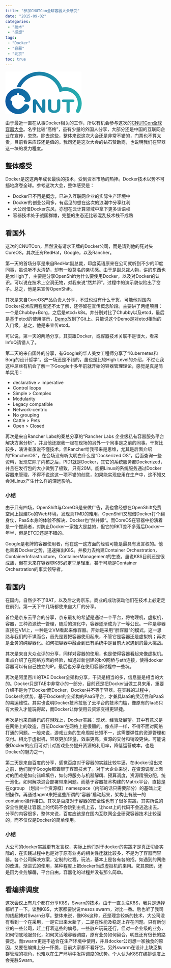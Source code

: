 ```yaml
---
title: "参加CNUTCon全球容器大会感受"
date: "2015-09-02"
categories:
 - "技术"
 - "感想"
tags:
 - "Docker"
 - "容器"
 - "北京"
toc: true
---
```


![cnutcon](/images/docker/cnut.png)

由于最近一直在从事Docker相关的工作，所以有机会参与这次的[CNUTCon全球容器大会](http://cnutcon.com/)。名字比较“高格”，虽有少量的外国人分享，大部分还是中国的互联网企业在宣传，忽悠。除去这些，整体来说这次大会还是非常不错的，门票也不算太贵，目前看来应该还是值的。我司还是这次大会的钻石赞助商，也说明我们在容器这一块的发力程度。

## 整体感受

Docker是这这两年成长最快的技术，受到资本市场的热捧。Docker技术以势不可挡地席卷全球。参考这次大会，整体感受是：

 - Docker已不再是概念，已进入互联网企业的实际生产环境中
 - Docker的创业公司多，有远见的想在这次的浪潮中分享红利
 - 大公司借Docker东风，亦想在云计算领域中拿下更多话语权
 - 容器技术处于战国群雄，完整的生态还比较混乱技术栈不成熟
<!--more-->

## 看国外

这次的CNUTCon，居然没有请求正牌的Docker公司，而是请到他的死对头CoreOS，其次还有RedHat，Google，以及Rancher。

第一天的首场分享是来自RedHat副总裁，印度英语原来在公司就听到不少的印度同事，虽说听不太清楚，却有一股莫名的亲切感。由于是副总裁人物，讲的东西也是太High了，主要是分享OpenShift为什么要使用Docker，以及对Docker的认识。可以说在技术上空洞无物，对我来说“然并卵”。过程中的演示貌似险出了岔子。总之，他是来宣传OpenShift。

其次是来自CoreOS产品负责人分享，不过也没有什么干货，可能他对国内Docker技术应用程度还不太了解，还停留在宣传概念阶段。主要讲了两组项目：一个是Chubby+Borg，之后是etcd+k8s。并分别对比了Chubby以及etcd，最后是基于etcd的使用演示，[Demo](https://github.com/kelseyhightower/cnutcon-2015)放到了Git上。只能说这个Demo是对etcd相当的入门级。总之，他是来宣传etcd。

可以说，第一天的两场分享，其实跟Docker，或容器技术关联不是很大，看来InfoQ请错人了。

第二天的来自国外的分享，有Google的华人美女工程师分享了“Kubernetes和Borg的设计哲学”。这一场还是不错的，虽也是比较High Level的介绍，不过让我这种屌丝有机会了解一下Google十多年前就开始的容器管理理论，感觉是真是简单实用：

 - declarative > imperative
 - Control loops
 - Simple > Complex
 - Modularity
 - Legacy compatible
 - Network-centric
 - No grouping
 - Cattle > Pets
 - Open > Closed

再次是来自Rancher Labs的秦总分享的“Rancher Labs 企业级私有容器服务平台解决方案分析”，并且他还跟我一起在现场的另外一个同事是之前的同事。干货比较多，演讲者虽说不懂技术，但Rancher给我带来是思维，尤其是后面介绍的“RancherOS”，在会场没有听太明白什么是“Dockerized OS”，后面查询一些资料，发现它除了内核之后，PID1就是Docker，其它的系统服务都Dockerized，并且在发行包的大小做到了极致，只有20M。能把Linux的系统服务通过Docker容器来管理，不得不说这这一项不错的创意，如果能实现应用在生产中，这不知又会对Linux产生什么样的深远影响。

### 小结

由于只有四场，OpenShift与CoreOS是来做广告，我也曾经想在OpenShift免费空间上搭建Go的Web环境，发现真TMD的难用，OpenShift又想借Docker打个翻身仗，PaaS本身的体验不解决，Docker也“然并卵“。而CoreOS在容器中扮演着是一个搅局者，对防止Docker一家独大是益的，但它的RKT差不多落后Docker一年半，但是ETCD还是不错的。

Google是老牌的容器使用者，他在这一这方面的经验可能是最具有发言权的。他也乘着Docker之势，迅速摧出K8S。并极力去构建Container Orchestration，ContainerInfrastructure，ContainerManagement的生态。虽说K8S目前还是很成熟，但在未来在容器界K8S必定举足轻重，甚于可能是Container Orchestration的事实领导者。

## 看国内

在国内，自然少不了BAT，以及后之秀京东。商业的成功驱动他们在技术上必定走在前列。第一天下午几场都使来自大厂的分享。

首位是京东云平台的分享，京东最初的希望是通过一个平台，将物理机，虚拟机，容器，三种资源统一管理，随后的演化中，容器逐渐成为了一等公民。一种是容器直接在VM上，一种是让VM看起来像容器。开始是采用“胖容器”的模式，这一思路与我们的不谋而合，首先是要把容器使用起来，不管它是容器还是虚拟机；再次是业务的纯容器化。如何把容器中融合到已有系统中是目前大家遇到的最大挑战。

其次是来自大众点评的分享，同样对容器的使用，也是使得容器看起来像虚拟机。重点介绍了在网络方面的经验，如通过新创建的br0网桥与eth连接，使得docker 容器可以有自己独立的IP。最后也分享在使用容器过程中一些坑。

再次是阿里百川的TAE Docker全架构分享，干货是相当的多，信息量是相当的大的。Docker只是TAE中非常小的一部分，目前还是把Docker当做工具来用，重要介绍不是为了Docker而Docker，Docker并不等于容器。在实践的过程中，Docker的优势，基于Docker的全架构的PaaS平台，才兼具IaaS的灵活性和PaaS的易运维性。其实也说明Docker技术拉低了云平台的技术门槛，像原有的IaaS只有大投入才能玩得起，而Docker让你使用云资源变得更轻捷。

再次是也来自腾讯的在游戏上，Docker实践：现状、经验及展望。其中有意义是在网络上的改造，目前Docker在网络上是很弱的。像点评一样，不得不面对网络打通的问题。一般来说，游戏业务的生命周期长短不一，这需要弹性的资源管理和交付。相比于虚拟机，容器更加轻量，效率更高，资源的交付和销毁更快。可能说像Docker的应用可对针对游戏业务提升资源的利用率，降低运营成本，也是Docker的魅力之一。

第二天是来自百度的分享，感觉百度对于容器的实践比较牛逼，在docker没出来之前，他们就学Google都着眼于容器技术了。对于大企业来说，在资源调度上面对的困难是如何错峰填谷，如何将服务与机器解耦、预算调度，资源精细分配，统一池化，如何解决混合部署带来问题。而基于容器技术构建的Matrix平台，直接是在cgroup （划出一个资源框）namespace（内部的话只需要部分）的基础上定制操作。再通过agent来把这些所谓的“容器”启动起来，架构上有统一的container操作接口。其次是百度对于容器的安全性也有了很多实践，其实所说的安全性就是让容器上的代码不会跳到主机上去，让host上的代码不会逃逸出去。分享的内容很多，整体来说，百度应该是在国内互联网企业研究容器技术比较深的，而不仅仅是Docker的简单使用。

### 小结

大公司的docker实践更有发言权，实际上他们对于docker的实践才是真正切合实际的，在实践过程中也是对于原有业务的相关性迁就比较多，不是为了容器而容器。各个公司解决方案，定制的过程，玩法，基本上是各有各的招。如遇到的网络的改进，渐进式的使用，某种程度上把docker当成虚拟机的来用。究其原因，还是因为业务解耦，平台自由，容器化的过程并没有那么简单。


## 看编排调度

这次会议上有几个都在分享K8S，Swarn的技术。由于一直关注K8S，我只是选择都听了一下。谈到K8S，大家都要说说mesos swarm，对比一番。后也听了我司的线超博对Swarn分享。整体来说，像K8s这种，还是理念较新的技术，大公司没有看到一个在采用，一是它出来太新了，二是在性能及稳定上存在问题。只有新创业的一些公司，赶上打着这些的旗号。一些散户玩玩还行，但对一企业级的业务，如何彻底地服务化，如何灵活地容器调度，原有业务如何契合，明显还有很长的路要走。而swarm更是不适合在生产环境中使用，并且docker公司想一家独食的原因，又要在编排上分一怀羹，目前大家都不看好它。另外swarm在设计上缺乏集群管理的视角，也难以在生产环境中发挥调度的优势。个人认为K8S在编排调度上会完胜Swarn。
